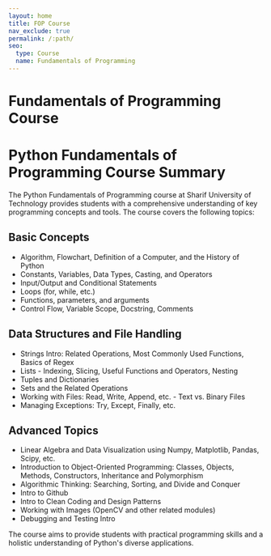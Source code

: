 ```yaml
---
layout: home
title: FOP Course
nav_exclude: true
permalink: /:path/
seo:
  type: Course
  name: Fundamentals of Programming
---
```


# Fundamentals of Programming Course

# Python Fundamentals of Programming Course Summary

The Python Fundamentals of Programming course at Sharif University of Technology provides students with a comprehensive understanding of key programming concepts and tools. The course covers the following topics:

## Basic Concepts
- Algorithm, Flowchart, Definition of a Computer, and the History of Python
- Constants, Variables, Data Types, Casting, and Operators
- Input/Output and Conditional Statements
- Loops (for, while, etc.)
- Functions, parameters, and arguments
- Control Flow, Variable Scope, Docstring, Comments

## Data Structures and File Handling
- Strings Intro: Related Operations, Most Commonly Used Functions, Basics of Regex
- Lists - Indexing, Slicing, Useful Functions and Operators, Nesting
- Tuples and Dictionaries
- Sets and the Related Operations
- Working with Files: Read, Write, Append, etc. - Text vs. Binary Files
- Managing Exceptions: Try, Except, Finally, etc.

## Advanced Topics
- Linear Algebra and Data Visualization using Numpy, Matplotlib, Pandas, Scipy, etc.
- Introduction to Object-Oriented Programming: Classes, Objects, Methods, Constructors, Inheritance and Polymorphism
- Algorithmic Thinking: Searching, Sorting, and Divide and Conquer
- Intro to Github
- Intro to Clean Coding and Design Patterns
- Working with Images (OpenCV and other related modules)
- Debugging and Testing Intro

The course aims to provide students with practical programming skills and a holistic understanding of Python's diverse applications.
